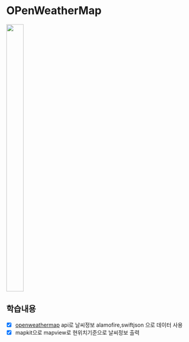 # OPenWeatherMap



<img width="30%" height="700" src="https://user-images.githubusercontent.com/55547933/184699532-5641b5d7-ff85-4530-987f-5123de0136f3.PNG"/>

## 학습내용
- [x] [openweathermap](https://openweathermap.org/) api로 날씨정보 alamofire,swiftjson 으로 데이터 사용
- [x] mapkit으로 mapview로 현위치기준으로 날씨정보 출력
